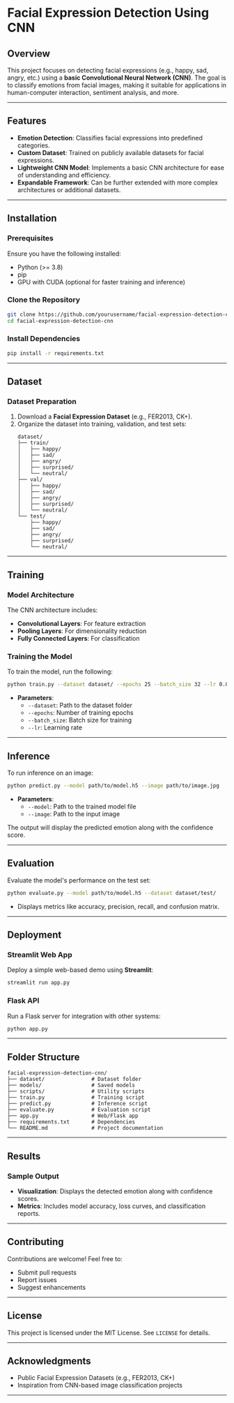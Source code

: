 # Facial Expression Detection Using CNN

## Overview
This project focuses on detecting facial expressions (e.g., happy, sad, angry, etc.) using a **basic Convolutional Neural Network (CNN)**. The goal is to classify emotions from facial images, making it suitable for applications in human-computer interaction, sentiment analysis, and more.

---

## Features
- **Emotion Detection**: Classifies facial expressions into predefined categories.
- **Custom Dataset**: Trained on publicly available datasets for facial expressions.
- **Lightweight CNN Model**: Implements a basic CNN architecture for ease of understanding and efficiency.
- **Expandable Framework**: Can be further extended with more complex architectures or additional datasets.

---

## Installation

### Prerequisites
Ensure you have the following installed:
- Python (>= 3.8)
- pip
- GPU with CUDA (optional for faster training and inference)

### Clone the Repository
```bash
git clone https://github.com/yourusername/facial-expression-detection-cnn.git
cd facial-expression-detection-cnn
```

### Install Dependencies
```bash
pip install -r requirements.txt
```

---

## Dataset

### Dataset Preparation
1. Download a **Facial Expression Dataset** (e.g., FER2013, CK+).
2. Organize the dataset into training, validation, and test sets:
   ```
   dataset/
   ├── train/
   │   ├── happy/
   │   ├── sad/
   │   ├── angry/
   │   ├── surprised/
   │   └── neutral/
   ├── val/
   │   ├── happy/
   │   ├── sad/
   │   ├── angry/
   │   ├── surprised/
   │   └── neutral/
   └── test/
       ├── happy/
       ├── sad/
       ├── angry/
       ├── surprised/
       └── neutral/
   ```

---

## Training

### Model Architecture
The CNN architecture includes:
- **Convolutional Layers**: For feature extraction
- **Pooling Layers**: For dimensionality reduction
- **Fully Connected Layers**: For classification

### Training the Model
To train the model, run the following:
```bash
python train.py --dataset dataset/ --epochs 25 --batch_size 32 --lr 0.001
```
- **Parameters**:
  - `--dataset`: Path to the dataset folder
  - `--epochs`: Number of training epochs
  - `--batch_size`: Batch size for training
  - `--lr`: Learning rate

---

## Inference

To run inference on an image:
```bash
python predict.py --model path/to/model.h5 --image path/to/image.jpg
```
- **Parameters**:
  - `--model`: Path to the trained model file
  - `--image`: Path to the input image

The output will display the predicted emotion along with the confidence score.

---

## Evaluation
Evaluate the model's performance on the test set:
```bash
python evaluate.py --model path/to/model.h5 --dataset dataset/test/
```
- Displays metrics like accuracy, precision, recall, and confusion matrix.

---

## Deployment

### Streamlit Web App
Deploy a simple web-based demo using **Streamlit**:
```bash
streamlit run app.py
```

### Flask API
Run a Flask server for integration with other systems:
```bash
python app.py
```

---

## Folder Structure
```
facial-expression-detection-cnn/
├── dataset/               # Dataset folder
├── models/                # Saved models
├── scripts/               # Utility scripts
├── train.py               # Training script
├── predict.py             # Inference script
├── evaluate.py            # Evaluation script
├── app.py                 # Web/Flask app
├── requirements.txt       # Dependencies
└── README.md              # Project documentation
```

---

## Results
### Sample Output
- **Visualization**: Displays the detected emotion along with confidence scores.
- **Metrics**: Includes model accuracy, loss curves, and classification reports.

---

## Contributing
Contributions are welcome! Feel free to:
- Submit pull requests
- Report issues
- Suggest enhancements

---

## License
This project is licensed under the MIT License. See `LICENSE` for details.

---

## Acknowledgments
- Public Facial Expression Datasets (e.g., FER2013, CK+)
- Inspiration from CNN-based image classification projects

---

